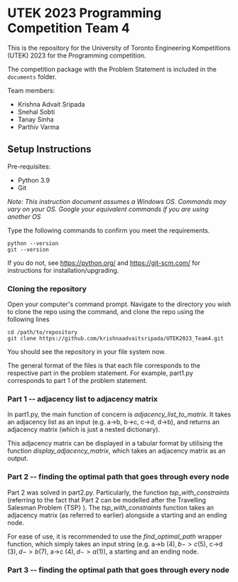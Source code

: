 # UTEK 2023 Programming Competition Team 4

This is the repository for the University of Toronto Engineering Kompetitions (UTEK) 2023 for the Programming competition.

The competition package with the Problem Statement is included in the `documents` folder.

Team members: 
* Krishna Advait Sripada
* Snehal Sobti
* Tanay Sinha
* Parthiv Varma

Setup Instructions
------------------

Pre-requisites: 
* Python 3.9
* Git

_Note: This instruction document assumes a Windows OS. Commands may vary on your OS. Google your equivalent commands if you are using another OS_

Type the following commands to confirm you meet the requirements.
```
python --version
git --version
```
If you do not, see https://python.org/ and https://git-scm.com/ for instructions for installation/upgrading. 

### Cloning the repository
Open your computer's command prompt. 
Navigate to the directory you wish to clone the repo using the command, and clone the repo using the following lines
```
cd /path/to/repository
git clone https://github.com/krishnaadvaitsripada/UTEK2023_Team4.git
```
You should see the repository in your file system now. 

The general format of the files is that each file corresponds to the respective part in the problem statement. For example, part1.py corresponds to part 1 of the problem statement. 

### Part 1 -- adjacency list to adjacency matrix
In part1.py, the main function of concern is _adjacency_list_to_matrix_. It takes an adjacency list as an input (e.g. a->b, b->c, c->d, d->b), and returns an adjacency matrix (which is just a nested dictionary). 

This adjacency matrix can be displayed in a tabular format by utilising the function _display_adjacency_matrix_, which takes an adjacency matrix as an output.

### Part 2 -- finding the optimal path that goes through every node
Part 2 was solved in part2.py. Particularly, the function _tsp_with_constraints_ (referring to the fact that Part 2 can be modelled after the Travelling Salesman Problem {TSP} ). The _tsp_with_constraints_ function takes an adjacency matrix (as referred to earlier) alongside a starting and an ending node. 

For ease of use, it is recommended to use the _find_optimal_path_ wrapper function, which simply takes an input string (e.g. a->b ($4), b->c ($5), c->d ($3), d->b ($7), a->c ($4), d->a ($1)), a starting and an ending node. 

### Part 3 -- finding the optimal path that goes through every node



